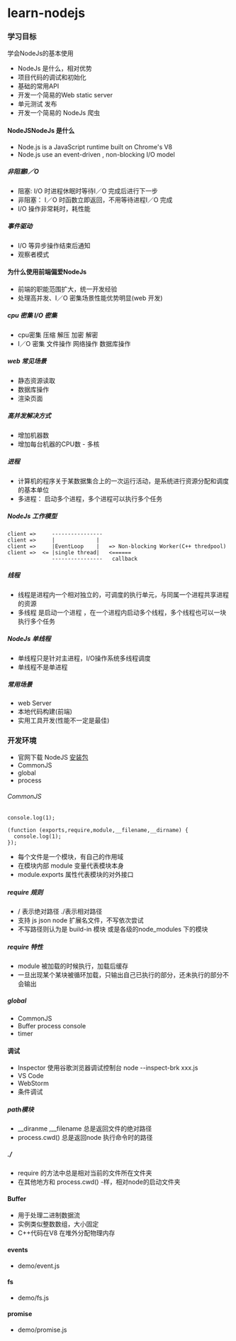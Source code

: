 # learn-nodejs

### 学习目标

学会NodeJs的基本使用

- NodeJs 是什么，相对优势
- 项目代码的调试和初始化
- 基础的常用API
- 开发一个简易的Web static server
- 单元测试 发布
- 开发一个简易的 NodeJs 爬虫

#### NodeJSNodeJs 是什么
- Node.js is a JavaScript runtime built on Chrome's V8
- Node.js use an event-driven , non-blocking I/O model

##### 非阻塞I／O
- 阻塞: I/O 时进程休眠时等待I／O 完成后进行下一步
- 非阻塞： I／O 时函数立即返回，不用等待进程I／O 完成
- I/O 操作非常耗时，耗性能

##### 事件驱动
- I/O 等异步操作结束后通知
- 观察者模式

#### 为什么使用前端偏爱NodeJs
- 前端的职能范围扩大，统一开发经验
- 处理高并发、I／O 密集场景性能优势明显(web 开发)

##### cpu 密集 I/O 密集
- cpu密集 压缩 解压 加密 解密
- I／O 密集 文件操作 网络操作 数据库操作

##### web 常见场景
- 静态资源读取
- 数据库操作
- 渲染页面

##### 高并发解决方式
- 增加机器数
- 增加每台机器的CPU数 - 多核

##### 进程
- 计算机的程序关于某数据集合上的一次运行活动，是系统进行资源分配和调度的基本单位
- 多进程： 启动多个进程，多个进程可以执行多个任务

##### NodeJs 工作模型
```
client =>     ----------------
client =>     |             |
client =>     |EventLoop    |   => Non-blocking Worker(C++ thredpool)
client =>  <= |single thread|   <======
              ----------------   callback
```

##### 线程
- 线程是进程内一个相对独立的，可调度的执行单元，与同属一个进程共享进程的资源
- 多线程 是启动一个进程 ，在一个进程内启动多个线程，多个线程也可以一块执行多个任务

##### NodeJs 单线程
- 单线程只是针对主进程，I/O操作系统多线程调度
- 单线程不是单进程

##### 常用场景
- web Server
- 本地代码构建(前端)
- 实用工具开发(性能不一定是最佳)

### 开发环境
- 官网下载 NodeJS [安装包](http://nodejs.cn/download/) 
- CommonJS 
- global
- process

###### CommonJS
```
console.log(1);

(function (exports,require,module,__filename,__dirname) {
  console.log(1);
});
```
- 每个文件是一个模块，有自己的作用域
- 在模块内部 module 变量代表模块本身
- module.exports 属性代表模块的对外接口

##### require 规则
- / 表示绝对路径 ./表示相对路径
- 支持 js json node 扩展名文件，不写依次尝试
- 不写路径则认为是 build-in 模块 或是各级的node_modules 下的模块

##### require 特性
-  module 被加载的时候执行，加载后缓存
- 一旦出现某个某块被循环加载，只输出自己已执行的部分，还未执行的部分不会输出

##### global
- CommonJS
- Buffer process console
- timer

#### 调试
- Inspector
使用谷歌浏览器调试控制台
node --inspect-brk xxx.js
- VS Code
- WebStorm
- 条件调试

##### path模块
- __diranme ,__filename 总是返回文件的绝对路径
- process.cwd() 总是返回node 执行命令时的路径

##### ./
- require 的方法中总是相对当前的文件所在文件夹
- 在其他地方和 process.cwd() -样，相对node的启动文件夹

#### Buffer
- 用于处理二进制数据流
- 实例类似整数数组，大小固定
- C++代码在V8 在堆外分配物理内存

#### events
- demo/event.js

#### fs
- demo/fs.js

#### promise
- demo/promise.js
